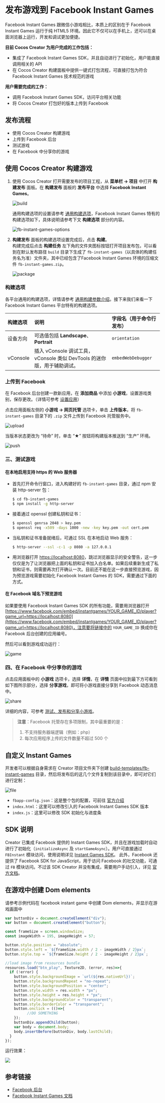 # 发布游戏到 Facebook Instant Games

Facebook Instant Games 跟微信小游戏相比，本质上的区别在于 Facebook Instant Games 运行于纯 HTML5 环境。因此它不仅可以在手机上，还可以在桌面浏览器上运行，开发和调试更加便捷。

**目前 Cocos Creator 为用户完成的工作包括：**

- 集成了 Facebook Instant Games SDK，并且自动进行了初始化，用户能直接调用相关的 API
- 在 Cocos Creator 构建面板中提供一键式打包流程，可直接打包为符合 Facebook Instant Games 技术规范的游戏

**用户需要完成的工作：**

- 调用 Facebook Instant Games SDK，访问平台相关功能
- 将 Cocos Creator 打包好的版本上传到 Facebook

## 发布流程

- 使用 Cocos Creator 构建游戏
- 上传到 Facebook 后台
- 测试游戏
- 在 Facebook 中分享你的游戏

## 使用 Cocos Creator 构建游戏

1. 使用 Cocos Creator 打开需要发布的项目工程，从 **菜单栏 -> 项目** 中打开 **构建发布** 面板。在 **构建发布** 面板的 **发布平台** 中选择 **Facebook Instant Games**。

    ![build](./publish-fb-instant-games/build.png)

    通用构建选项的设置请参考 [通用构建选项](build-options.md)，Facebook Instant Games 特有的构建选项如下，具体说明请参考下文 **构建选项** 部分的内容。

    ![fb-instant-games-options](./publish-fb-instant-games/build-options.png)

2. **构建发布** 面板的构建选项设置完成后，点击 **构建**。<br>
    构建完成后点击 **构建任务** 左下角的文件夹图标按钮打开项目发布包，可以看到在默认发布路径 `build` 目录下生成了 `fb-instant-games`（以具体的构建任务名为准）文件夹，其中已经包含了Facebook Instant Games 环境的压缩文件 `fb-instant-games.zip`。

    ![package](./publish-fb-instant-games/package.png)

### 构建选项

各平台通用的构建选项，详情请参考 [通用构建参数介绍](build-options.md)。接下来我们来看一下 Facebook Instant Games 平台特有的构建选项。

| 构建选项 | 说明 | 字段名（用于命令行发布） |
| :--- | :--- | :--- |
| 设备方向 | 可选值包括 **Landscape**、**Portrait** | `orientation` |
| vConsole | 插入 vConsole 调试工具，vConsole 类似 DevTools 的迷你版，用于辅助调试。 | `embedWebDebugger` |

### 上传到 Facebook

在 Facebook 后台创建一款新应用，在 **添加商品** 中添加 **小游戏**，设置游戏类别，保存更改。（详情可参考 [设置应用](https://developers.facebook.com/docs/games/instant-games/getting-started/quickstart?locale=zh_CN#app-setup)）

点击应用面板左侧的 **小游戏 -> 网页托管** 选项卡，单击 **上传版本**，将 `fb-instant-games` 目录下的 `.zip` 文件上传到 Facebook 托管服务中。

![upload](./publish-fb-instant-games/upload.png)

当版本状态更改为 “待命” 时，单击 “★” 按钮将构建版本推送到 “生产” 环境。

![push](./publish-fb-instant-games/push.png)

### 三、测试游戏

#### 在本地启用支持 https 的 Web 服务器

- 首先打开命令行窗口，进入构建好的 `fb-instant-games` 目录，通过 npm 安装 http-server 包：

  ```bash
  $ cd fb-instant-games
  $ npm install -g http-server
  ```

- 接着通过 openssl 创建私钥和证书：

  ```bash
  $ openssl genrsa 2048 > key.pem
  $ openssl req -x509 -days 1000 -new -key key.pem -out cert.pem
  ```

- 当私钥和证书准备就绪后，可通过 SSL 在本地启动 Web 服务：

  ```bash
  $ http-server --ssl -c-1 -p 8080 -a 127.0.0.1 
  ```

- 用浏览器打开 [https://localhost:8080](https://localhost:8080)，跳过浏览器显示的安全警告，这一步仅仅是为了让浏览器把上面的私钥和证书加入白名单。如果后续重新生成了私钥和证书，则需要再次打开确认一次。目前还不能在这一步直接预览游戏，因为预览游戏需要初始化 Facebook Instant Games 的 SDK，需要通过下面的方式。

#### 在 Facebook 域名下预览游戏

如果要使用 Facebook Instant Games SDK 的所有功能，需要用浏览器打开 [https://www.facebook.com/embed/instantgames/YOUR_GAME_ID/player?game_url=https://localhost:8080](https://www.facebook.com/embed/instantgames/YOUR_GAME_ID/player?game_url=https://localhost:8080)，注意要将链接中的 `YOUR_GAME_ID` 换成你在 Facebook 后台创建的应用编号。

然后可以看到游戏成功运行：

![game](./publish-fb-instant-games/game.png)

### 四、在 Facebook 中分享你的游戏

点击应用面板中的 **小游戏** 选项卡，选择 **详情**，在 **详情** 页面中拉到最下方可看到如下图所示部分，选择 **分享游戏**，即可将小游戏直接分享到 Facebook 动态消息中。

![share](./publish-fb-instant-games/share.png)

详细的内容，可参考 [测试、发布和分享小游戏](https://developers.facebook.com/docs/games/instant-games/test-publish-share?locale=zh_CN)。

> **注意**：Facebook 托管存在多项限制，其中最重要的是：
>
> 1. 不支持服务器端逻辑（例如：php）
> 2. 每次应用程序上传的文件数量不超过 500 个

## 自定义 Instant Games

开发者可以根据自身需求在 Creator 项目文件夹下创建 [build-templates/fb-instant-games](custom-project-build-template.md) 目录，然后将发布后的这几个文件复制到该目录中，即可对它们进行定制：

![file](./publish-fb-instant-games/file.png)

- `fbapp-config.json`：这是整个包的配置，可前往 [官方介绍](https://developers.facebook.com/docs/games/instant-games/bundle-config)
- `index.html`：这里可以修改引入的 Facebook Instant Games SDK 版本
- `index.js`：这里可以修改 SDK 初始化与进度条

## SDK 说明

Creator 已集成 Facebook 提供的 Instant Games SDK，并且在游戏加载时自动进行了初始化（`initializeAsync` 及 `startGameAsync`）。用户可直接通过 `FBInstant` 模块访问，使用说明详见 [Instant Games SDK](https://developers.facebook.com/docs/games/instant-games/sdk)。
此外，Facebook 还提供了 Facebook SDK for JavaScript，用于访问 Facebook 的社交功能，可通过 `FB` 模块访问。不过该 SDK Creator 并没有集成，需要用户手动引入，详见 [官方文档](https://developers.facebook.com/docs/javascript)。

## 在游戏中创建 Dom elements
请参考示例代码在 facebook instant game 中创建 Dom elements，并显示在游戏画面中
```javascript
var buttonDiv = document.createElement("div");
var button = document.createElement("button");

const frameSize = screen.windowSize;
const imageWidth = 195, imageHeight = 57;

button.style.position = "absolute";
button.style.left = `${frameSize.width / 2 - imageWidth / 2}px`;
button.style.top = `${frameSize.height / 2 - imageHeight / 2}px`;

//load image from resources bundle
resources.load("btn_play", Texture2D, (error, res)=>{
  if (!error) {
    button.style.backgroundImage = `url(${res.nativeUrl})`;
    button.style.backgroundRepeat = "no-repeat";
    button.style.backgroundPosition = "center";
    button.style.width = res.width + "px";
    button.style.height = res.height + "px";
    button.style.backgroundColor = "transparent";
    button.style.borderColor = "transparent";
    button.onclick = (()=>{
          //DO SOMETHING
    });
    buttonDiv.appendChild(button);
    var body = document.body;
    body.insertBefore(buttonDiv, body.lastChild);
  }
});
```

运行效果：

![](./publish-fb-instant-games/use-dom-element.png)

## 参考链接

- [Facebook 后台](https://developers.facebook.com/)
- [Facebook Instant Games 文档](https://developers.facebook.com/docs/games/instant-games?locale=zh_CN)
